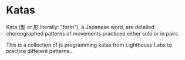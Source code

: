 # Katas

Kata (型 or 形 literally: "form"), a Japanese word, are detailed choreographed patterns of movements practiced either solo or in pairs.

This is a collection of js programming katas from Lighthouse Labs to practice different patterns...
